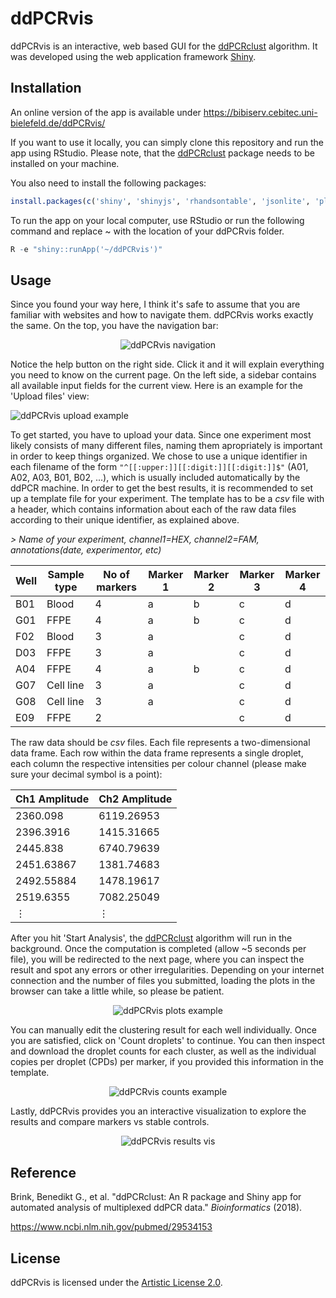 # ddPCRvis

ddPCRvis is an interactive, web based GUI for the [ddPCRclust](https://github.com/bgbrink/ddPCRclust) algorithm. It was developed using the web application framework [Shiny](https://shiny.rstudio.com/). 

## Installation
An online version of the app is available under https://bibiserv.cebitec.uni-bielefeld.de/ddPCRvis/

If you want to use it locally, you can simply clone this repository and run the app using RStudio. Please note, that the [ddPCRclust](https://github.com/bgbrink/ddPCRclust) package needs to be installed on your machine.

You also need to install the following packages:

```R
install.packages(c('shiny', 'shinyjs', 'rhandsontable', 'jsonlite', 'plotly'), repos='https://cran.rstudio.com/')
```

To run the app on your local computer, use RStudio or run the following command and replace ~ with the location of your ddPCRvis folder.
```R
R -e "shiny::runApp('~/ddPCRvis')"
```

## Usage
Since you found your way here, I think it's safe to assume that you are familiar with websites and how to navigate them. ddPCRvis works exactly the same. On the top, you have the navigation bar:
<p align="center">
<img 
src="https://user-images.githubusercontent.com/11661112/30427716-20a7b36a-9951-11e7-9d85-a8e25a84abd5.PNG"  
alt="ddPCRvis navigation">
</p>

Notice the help button on the right side. Click it and it will explain everything you need to know on the current page. On the left side, a sidebar contains all available input fields for the current view. Here is an example for the 'Upload files' view:
<p align="left">
<img 
src="https://user-images.githubusercontent.com/11661112/28871441-da3a5e70-7784-11e7-93c6-1cfe41dd7880.PNG"  
alt="ddPCRvis upload example">
</p>

To get started, you have to upload your data. Since one experiment most likely consists of many different files, naming them apropriately is important in order to keep things organized. We chose to use a unique identifier in each filename of the form `"^[[:upper:]][[:digit:]][[:digit:]]$"` (A01, A02, A03, B01, B02, ...), which is usually included automatically by the ddPCR machine.
In order to get the best results, it is recommended to set up a template file for your experiment. The template has to be a *csv* file with a header, which contains information about each of the raw data files according to their unique identifier, as explained above. 

*> Name of your experiment, channel1=HEX, channel2=FAM, annotations(date, experimentor, etc)*

Well|Sample type|No of markers|Marker 1|Marker 2|Marker 3|Marker 4
---|---|---|---|---|---|---
B01|Blood|4|a|b|c|d
G01|FFPE|4|a|b|c|d
F02|Blood|3|a||c|d
D03|FFPE|3|a||c|d
A04|FFPE|4|a|b|c|d
G07|Cell line|3|a||c|d
G08|Cell line|3|a||c|d
E09|FFPE|2|||c|d

The raw data should be *csv* files. Each file represents a two-dimensional data frame. Each row within the data frame represents a single droplet, each column the respective intensities per colour channel (please make sure your decimal symbol is a point):

Ch1 Amplitude | Ch2 Amplitude 
--- | --- 
2360.098 |	6119.26953
2396.3916 |	1415.31665
2445.838 |	6740.79639
2451.63867 |	1381.74683
2492.55884 |	1478.19617
2519.6355 |	7082.25049
&#8942; | &#8942;

After you hit 'Start Analysis', the [ddPCRclust](https://github.com/bgbrink/ddPCRclust) algorithm will run in the background. Once the computation is completed (allow ~5 seconds per file), you will be redirected to the next page, where you can inspect the result and spot any errors or other irregularities. Depending on your internet connection and the number of files you submitted, loading the plots in the browser can take a little while, so please be patient.
<p align="center">
<img 
src="https://user-images.githubusercontent.com/11661112/28871944-1f21e484-7787-11e7-908f-e932dfa9132a.PNG"  
alt="ddPCRvis plots example">
</p>

You can manually edit the clustering result for each well individually. Once you are satisfied, click on 'Count droplets' to continue. You can then inspect and download the droplet counts for each cluster, as well as the individual copies per droplet (CPDs) per marker, if you provided this information in the template.
<p align="center">
<img 
src="https://user-images.githubusercontent.com/11661112/28872118-0b843494-7788-11e7-9102-f4177999e97d.PNG"  
alt="ddPCRvis counts example">
</p>

Lastly, ddPCRvis provides you an interactive visualization to explore the results and compare markers vs stable controls.
<p align="center">
<img 
src="https://user-images.githubusercontent.com/11661112/30428577-6dae989c-9954-11e7-8651-09af23342ba7.PNG"  
alt="ddPCRvis results vis">
</p>

## Reference
Brink, Benedikt G., et al. "ddPCRclust: An R package and Shiny app for automated analysis of multiplexed ddPCR data." *Bioinformatics* (2018).

https://www.ncbi.nlm.nih.gov/pubmed/29534153


## License
ddPCRvis is licensed under the [Artistic License 2.0](https://opensource.org/licenses/Artistic-2.0).

